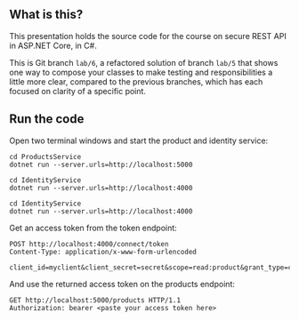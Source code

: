 What is this?
-------------

This presentation holds the source code for the course on secure REST
API in ASP.NET Core, in C#.

This is Git branch `lab/6`, a refactored solution of branch `lab/5`
that shows one way to compose your classes to make testing and
responsibilities a little more clear, compared to the previous
branches, which has each focused on clarity of a specific point.

## Run the code

Open two terminal windows and start the product and identity service:

```shell
cd ProductsService
dotnet run --server.urls=http://localhost:5000
```

```shell
cd IdentityService
dotnet run --server.urls=http://localhost:4000
```

```shell
cd IdentityService
dotnet run --server.urls=http://localhost:4000
```

Get an access token from the token endpoint:

```
POST http://localhost:4000/connect/token
Content-Type: application/x-www-form-urlencoded

client_id=myclient&client_secret=secret&scope=read:product&grant_type=client_credentials
```

And use the returned access token on the products endpoint:

```
GET http://localhost:5000/products HTTP/1.1
Authorization: bearer <paste your access token here>
```
